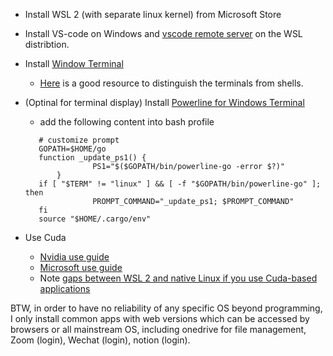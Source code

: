 * Install WSL 2 (with separate linux kernel) from Microsoft Store
* Install VS-code on Windows and [vscode remote server](https://docs.microsoft.com/en-us/windows/wsl/tutorials/wsl-vscode) on the WSL distribtion.
* Install [Window Terminal](https://github.com/microsoft/terminal)
  * [Here](https://www.hanselman.com/blog/whats-the-difference-between-a-console-a-terminal-and-a-shell) is a good resource to distinguish the terminals from shells. 
* (Optinal for terminal display) Install [Powerline for Windows Terminal](https://docs.microsoft.com/en-us/windows/terminal/tutorials/powerline-setup)
   * add the following content into bash profile
   ```
      # customize prompt
      GOPATH=$HOME/go
      function _update_ps1() {
                  PS1="$($GOPATH/bin/powerline-go -error $?)"
          }
      if [ "$TERM" != "linux" ] && [ -f "$GOPATH/bin/powerline-go" ]; then
                  PROMPT_COMMAND="_update_ps1; $PROMPT_COMMAND"
      fi
      source "$HOME/.cargo/env"
   ```

* Use Cuda
    * [Nvidia use guide](https://docs.nvidia.com/cuda/wsl-user-guide/index.html)
    * [Microsoft use guide ](https://docs.microsoft.com/en-us/windows/ai/directml/gpu-cuda-in-wsl)
    * Note [gaps between WSL 2 and native Linux if you use Cuda-based applications](https://developer.nvidia.com/blog/leveling-up-cuda-performance-on-wsl2-with-new-enhancements/)

BTW, in order to have no reliability of any specific OS beyond programming, I only install common apps with web versions which can be accessed by browsers or all mainstream OS, including
onedrive for file management, Zoom (login), Wechat (login), notion (login).

